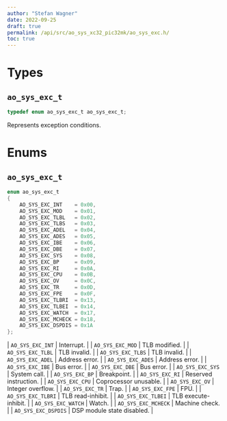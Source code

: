 ```yaml
---
author: "Stefan Wagner"
date: 2022-09-25
draft: true
permalink: /api/src/ao_sys_xc32_pic32mk/ao_sys_exc.h/
toc: true
---
```


# Types

## `ao_sys_exc_t`

```c
typedef enum ao_sys_exc_t ao_sys_exc_t;
```

Represents exception conditions.

# Enums

## `ao_sys_exc_t`

```c
enum ao_sys_exc_t
{
    AO_SYS_EXC_INT    = 0x00,
    AO_SYS_EXC_MOD    = 0x01,
    AO_SYS_EXC_TLBL   = 0x02,
    AO_SYS_EXC_TLBS   = 0x03,
    AO_SYS_EXC_ADEL   = 0x04,
    AO_SYS_EXC_ADES   = 0x05,
    AO_SYS_EXC_IBE    = 0x06,
    AO_SYS_EXC_DBE    = 0x07,
    AO_SYS_EXC_SYS    = 0x08,
    AO_SYS_EXC_BP     = 0x09,
    AO_SYS_EXC_RI     = 0x0A,
    AO_SYS_EXC_CPU    = 0x0B,
    AO_SYS_EXC_OV     = 0x0C,
    AO_SYS_EXC_TR     = 0x0D,
    AO_SYS_EXC_FPE    = 0x0F,
    AO_SYS_EXC_TLBRI  = 0x13,
    AO_SYS_EXC_TLBEI  = 0x14,
    AO_SYS_EXC_WATCH  = 0x17,
    AO_SYS_EXC_MCHECK = 0x18,
    AO_SYS_EXC_DSPDIS = 0x1A
};
```

| `AO_SYS_EXC_INT` | Interrupt. |
| `AO_SYS_EXC_MOD` | TLB modified. |
| `AO_SYS_EXC_TLBL` | TLB invalid. |
| `AO_SYS_EXC_TLBS` | TLB invalid. |
| `AO_SYS_EXC_ADEL` | Address error. |
| `AO_SYS_EXC_ADES` | Address error. |
| `AO_SYS_EXC_IBE` | Bus error. |
| `AO_SYS_EXC_DBE` | Bus error. |
| `AO_SYS_EXC_SYS` | System call. |
| `AO_SYS_EXC_BP` | Breakpoint. |
| `AO_SYS_EXC_RI` | Reserved instruction. |
| `AO_SYS_EXC_CPU` | Coprocessor unusable. |
| `AO_SYS_EXC_OV` | Integer overflow. |
| `AO_SYS_EXC_TR` | Trap. |
| `AO_SYS_EXC_FPE` | FPU. |
| `AO_SYS_EXC_TLBRI` | TLB read-inhibit. |
| `AO_SYS_EXC_TLBEI` | TLB execute-inhibit. |
| `AO_SYS_EXC_WATCH` | Watch. |
| `AO_SYS_EXC_MCHECK` | Machine check. |
| `AO_SYS_EXC_DSPDIS` | DSP module state disabled. |
